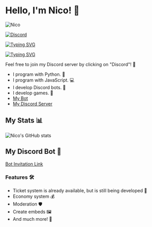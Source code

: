# Hello, I'm Nico! 👋

![Nico](https://discord.c99.nl/widget/theme-4/817435791079768105.png)

[![Discord](https://img.shields.io/discord/1217082356175863908?style=for-the-badge&logo=Discord&logoColor=white&label=Discord&color=blue)](https://discord.gg/KMs7TWypSw)

[![Typing SVG](https://readme-typing-svg.demolab.com?font=Fira+Code&pause=1000&width=435&lines=Jinxex;Discord+Bot+Developer;Python+Developer)](https://git.io/typing-svg)

[![Typing SVG](https://readme-typing-svg.demolab.com?font=Fira+Code&pause=1000&width=435&lines=Jinxex;Discord+Bot+Developer;JavaScript+Developer)](https://git.io/typing-svg)


Feel free to join my Discord server by clicking on "Discord"! 🚀

- I program with Python. 🐍
- I program with JavaScript. 💻
- I develop Discord bots. 🤖
- I develop games. 🤖
- [My Bot](https://discord.com/oauth2/authorize?client_id=1231892426331787374&permissions=564069147893846&scope=bot)
- [My Discord Server](https://discord.gg/KMs7TWypSw)

## My Stats 📊

![Nico's GitHub stats](https://github-readme-stats.vercel.app/api?username=Jinxex&show_icons=true&theme=dracula)

## My Discord Bot 🤖

[Bot Invitation Link](https://discord.com/oauth2/authorize?client_id=1231892426331787374&permissions=564069147893846&scope=bot)

### Features 🛠️

- Ticket system is already available, but is still being developed 🎫
- Economy system 💰
- Moderation 🛡️
- Create embeds 🖼️
- And much more! 🚀
